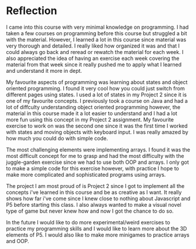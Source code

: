 Reflection
===============


I came into this course with very minimal knowledge on programming. I had taken a few courses on programming before this course but struggled a bit with the material. However, I learned a lot in this course since material was very thorough and detailed. I really liked how organized it was and that I could always go back and reread or rewatch the material for each week. I also appreciated the idea of having an exercise each week covering the material from that week since it really pushed me to apply what I learned and understand it more in dept.

My favourite aspects of programming was learning about states and object oriented programming. I found it very cool how you could just switch from different pages using states. I used a lot of states in my Project 2 since it is one of my favourite concepts. I previously took a course on Java and had a lot of diffculty understanding object oriented programming however, the material in this course made it a lot easier to understand and I had a lot more fun using this concept in my Project 2 assignment. My favourite exercise to work on was the second one since it was the first time I worked with states and moving objects with keyboard input. I was really amazed by how much you could do with simple code.

The most challenging elements were implementing arrays. I found it was the most difficult concept for me to grasp and had the most difficulty with the juggle-garden exercise since we had to use both OOP and arrays. I only got to make a simple code for this exercise however, with practice I hope to make more complicated and sophisticated programs using arrays. 

The project I am most proud of is Project 2 since I got to implement all the concepts i've learned in this course and be as creative as I want. It really shows how far i've come since I knew close to nothing about Javascript and P5 before starting this class. I also always wanted to make a visual novel type of game but never knew how and now I got the chance to do so. 

In the future I would like to do more experimental/weird exercises to practice my programming skills and I would like to learn more about the 3D elements of P5. I would also like to make more minigames to practice arrays and OOP. 

